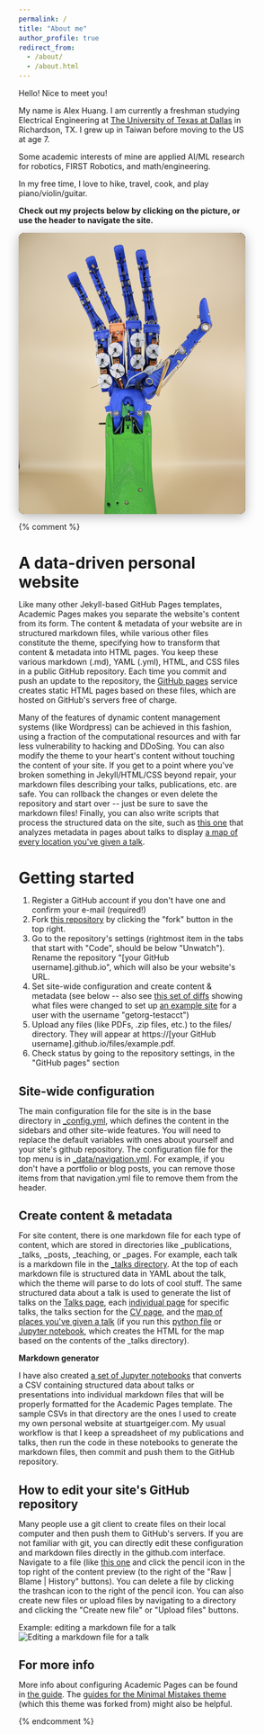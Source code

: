 ```yaml
---
permalink: /
title: "About me"
author_profile: true
redirect_from: 
  - /about/
  - /about.html
---
```


Hello! Nice to meet you!

My name is Alex Huang. I am currently a freshman studying Electrical Engineering at [The University of Texas at Dallas](https://utdallas.edu) in Richardson, TX. 
I grew up in Taiwan before moving to the US at age 7. 

Some academic interests of mine are applied AI/ML research for robotics,  FIRST Robotics, and math/engineering.

In my free time, I love to hike, travel, cook, and play piano/violin/guitar. 

__Check out my projects below by clicking on the picture, or use the header to navigate the site.__

<head>
  <meta charset="UTF-8">
  <meta name="viewport" content="width=device-width, initial-scale=1.0">
  <title>Picture Slideshow</title>
  <style>
    * {
      margin: 0;
      padding: 0;
      box-sizing: border-box;
    }

    body {
      display: flex;
      justify-content: center;
      align-items: center;
      min-height: 100vh;
      background-color: #f0f0f0;
      font-family: Arial, sans-serif;
    }

    .slideshow-container {
      max-width: 500px;
      max-height: 500px;
      width: 100%;
      background-color: #000;
      border-radius: 10px;
      box-shadow: 0 4px 20px rgba(0, 0, 0, 0.3);
      overflow: hidden;
      position: relative;
    }

    .slide {
      display: none;
      position: relative;
    }

    .slide.active {
      display: block;
      animation: fadeIn 0.6s ease-in-out;
    }

    @keyframes fadeIn {
      from {
        opacity: 0;
      }
      to {
        opacity: 1;
      }
    }

    .slide a {
      display: block;
      width: 100%;
      text-decoration: none;
    }

    .slide img {
      width: 100%;
      height: auto;
      display: block;
      transition: brightness 0.3s ease;
    }

    .slide a:hover img {
      filter: brightness(0.8);
    }

    .prev, .next {
      cursor: pointer;
      position: absolute;
      top: 50%;
      transform: translateY(-50%);
      width: 50px;
      height: 50px;
      background-color: rgba(255, 255, 255, 0.7);
      border: none;
      font-size: 28px;
      color: #000;
      font-weight: bold;
      transition: background-color 0.3s ease;
      z-index: 10;
    }

    .prev:hover, .next:hover {
      background-color: rgba(255, 255, 255, 0.9);
    }

    .prev {
      left: 10px;
    }

    .next {
      right: 10px;
    }

    .dots-container {
      text-align: center;
      padding: 15px;
      background-color: #000;
    }

    .dot {
      cursor: pointer;
      height: 12px;
      width: 12px;
      margin: 0 5px;
      background-color: #bbb;
      border-radius: 50%;
      display: inline-block;
      transition: background-color 0.3s ease;
    }

    .dot.active {
      background-color: #fff;
    }

    .dot:hover {
      background-color: #ccc;
    }
  </style>
</head>
<body>
  <div class="slideshow-container">
    <div class="slide active">
      <a href="/portfolio/theta">
        <img src="images/portfolio/theta/fig2.png" alt="Slide 1">
      </a>
    </div>

    <div class="slide">
      <a href="/portfolio/koch">
        <img src="images/portfolio/koch/logo.png" alt="Slide 2">
      </a>
    </div>

    <div class="slide">
      <a href="/portfolio/smishsmashing">
        <img src="images/portfolio/smishsmashing/fig1.png" alt="Slide 3">
      </a>
    </div>

    <div class="slide">
      <a href="/portfolio/neurotrace">
        <img src="images/portfolio/neurotrace/fig5.png" alt="Slide 4">
      </a>
    </div>

    <div class="slide">
      <a href="/portfolio/shtem">
        <img src="images/portfolio/shtem/logo.png" alt="Slide 5">
      </a>
    </div>

    <div class="slide">
      <a href="/posts/2024/09/blog-post-1/">
        <img src="/images/portfolio/microbots/logo.jpeg" alt="Slide 6">
      </a>
    </div>

    <button class="prev" onclick="changeSlide(-1)">&#10094;</button>
    <button class="next" onclick="changeSlide(1)">&#10095;</button>

    <div class="dots-container">
      <span class="dot active" onclick="currentSlide(0)"></span>
      <span class="dot" onclick="currentSlide(1)"></span>
      <span class="dot" onclick="currentSlide(2)"></span>
      <span class="dot" onclick="currentSlide(3)"></span>
      <span class="dot" onclick="currentSlide(4)"></span>
      <span class="dot" onclick="currentSlide(5)"></span>
    </div>
  </div>

  <script>
  document.addEventListener("DOMContentLoaded", function() {
    let currentIndex = 0;
    const slides = document.querySelectorAll('.slide');
    const dots = document.querySelectorAll('.dot');

    function showSlide(index) {
      slides.forEach(slide => slide.classList.remove('active'));
      dots.forEach(dot => dot.classList.remove('active'));
      slides[index].classList.add('active');
      dots[index].classList.add('active');
    }

    function changeSlide(n) {
      currentIndex = (currentIndex + n + slides.length) % slides.length;
      showSlide(currentIndex);
    }

    function currentSlide(n) {
      currentIndex = n;
      showSlide(currentIndex);
    }

    // Event listeners for buttons
    document.querySelector('.prev').addEventListener('click', () => changeSlide(-1));
    document.querySelector('.next').addEventListener('click', () => changeSlide(1));

    // Auto-advance slides every 4 seconds
    setInterval(() => {
      changeSlide(1);
    }, 4000);
  });
</script>
</body>

{% comment %}

  A data-driven personal website
  ======
  Like many other Jekyll-based GitHub Pages templates, Academic Pages makes you separate the website's content from its form. The content & metadata of your website are in structured markdown files, while various other files constitute the theme, specifying how to transform that content & metadata into HTML pages. You keep these various markdown (.md), YAML (.yml), HTML, and CSS files in a public GitHub repository. Each time you commit and push an update to the repository, the [GitHub pages](https://pages.github.com/) service creates static HTML pages based on these files, which are hosted on GitHub's servers free of charge.

  Many of the features of dynamic content management systems (like Wordpress) can be achieved in this fashion, using a fraction of the computational resources and with far less vulnerability to hacking and DDoSing. You can also modify the theme to your heart's content without touching the content of your site. If you get to a point where you've broken something in Jekyll/HTML/CSS beyond repair, your markdown files describing your talks, publications, etc. are safe. You can rollback the changes or even delete the repository and start over -- just be sure to save the markdown files! Finally, you can also write scripts that process the structured data on the site, such as [this one](https://github.com/academicpages/academicpages.github.io/blob/master/talkmap.ipynb) that analyzes metadata in pages about talks to display [a map of every location you've given a talk](https://academicpages.github.io/talkmap.html).

  Getting started
  ======
  1. Register a GitHub account if you don't have one and confirm your e-mail (required!)
  1. Fork [this repository](https://github.com/academicpages/academicpages.github.io) by clicking the "fork" button in the top right. 
  1. Go to the repository's settings (rightmost item in the tabs that start with "Code", should be below "Unwatch"). Rename the repository "[your GitHub username].github.io", which will also be your website's URL.
  1. Set site-wide configuration and create content & metadata (see below -- also see [this set of diffs](http://archive.is/3TPas) showing what files were changed to set up [an example site](https://getorg-testacct.github.io) for a user with the username "getorg-testacct")
  1. Upload any files (like PDFs, .zip files, etc.) to the files/ directory. They will appear at https://[your GitHub username].github.io/files/example.pdf.  
  1. Check status by going to the repository settings, in the "GitHub pages" section

  Site-wide configuration
  ------
  The main configuration file for the site is in the base directory in [_config.yml](https://github.com/academicpages/academicpages.github.io/blob/master/_config.yml), which defines the content in the sidebars and other site-wide features. You will need to replace the default variables with ones about yourself and your site's github repository. The configuration file for the top menu is in [_data/navigation.yml](https://github.com/academicpages/academicpages.github.io/blob/master/_data/navigation.yml). For example, if you don't have a portfolio or blog posts, you can remove those items from that navigation.yml file to remove them from the header. 

  Create content & metadata
  ------
  For site content, there is one markdown file for each type of content, which are stored in directories like _publications, _talks, _posts, _teaching, or _pages. For example, each talk is a markdown file in the [_talks directory](https://github.com/academicpages/academicpages.github.io/tree/master/_talks). At the top of each markdown file is structured data in YAML about the talk, which the theme will parse to do lots of cool stuff. The same structured data about a talk is used to generate the list of talks on the [Talks page](https://academicpages.github.io/talks), each [individual page](https://academicpages.github.io/talks/2012-03-01-talk-1) for specific talks, the talks section for the [CV page](https://academicpages.github.io/cv), and the [map of places you've given a talk](https://academicpages.github.io/talkmap.html) (if you run this [python file](https://github.com/academicpages/academicpages.github.io/blob/master/talkmap.py) or [Jupyter notebook](https://github.com/academicpages/academicpages.github.io/blob/master/talkmap.ipynb), which creates the HTML for the map based on the contents of the _talks directory).

  **Markdown generator**

  I have also created [a set of Jupyter notebooks](https://github.com/academicpages/academicpages.github.io/tree/master/markdown_generator
  ) that converts a CSV containing structured data about talks or presentations into individual markdown files that will be properly formatted for the Academic Pages template. The sample CSVs in that directory are the ones I used to create my own personal website at stuartgeiger.com. My usual workflow is that I keep a spreadsheet of my publications and talks, then run the code in these notebooks to generate the markdown files, then commit and push them to the GitHub repository.

  How to edit your site's GitHub repository
  ------
  Many people use a git client to create files on their local computer and then push them to GitHub's servers. If you are not familiar with git, you can directly edit these configuration and markdown files directly in the github.com interface. Navigate to a file (like [this one](https://github.com/academicpages/academicpages.github.io/blob/master/_talks/2012-03-01-talk-1.md) and click the pencil icon in the top right of the content preview (to the right of the "Raw | Blame | History" buttons). You can delete a file by clicking the trashcan icon to the right of the pencil icon. You can also create new files or upload files by navigating to a directory and clicking the "Create new file" or "Upload files" buttons. 

  Example: editing a markdown file for a talk
  ![Editing a markdown file for a talk](/images/editing-talk.png)

  For more info
  ------
  More info about configuring Academic Pages can be found in [the guide](https://academicpages.github.io/markdown/). The [guides for the Minimal Mistakes theme](https://mmistakes.github.io/minimal-mistakes/docs/configuration/) (which this theme was forked from) might also be helpful.

{% endcomment %}